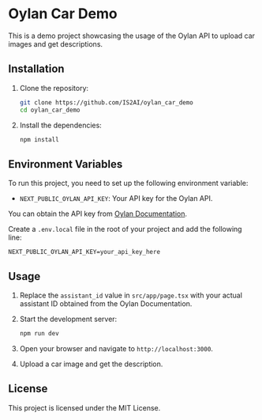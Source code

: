 # Oylan Car Demo

This is a demo project showcasing the usage of the Oylan API to upload car images and get descriptions.

## Installation

1. Clone the repository:
    ```bash
    git clone https://github.com/IS2AI/oylan_car_demo
    cd oylan_car_demo
    ```

2. Install the dependencies:
    ```bash
    npm install
    ```

## Environment Variables

To run this project, you need to set up the following environment variable:

- `NEXT_PUBLIC_OYLAN_API_KEY`: Your API key for the Oylan API.

You can obtain the API key from [Oylan Documentation](https://oylan.nu.edu.kz/documentation/).

Create a `.env.local` file in the root of your project and add the following line:

```env
NEXT_PUBLIC_OYLAN_API_KEY=your_api_key_here
```

## Usage

1. Replace the `assistant_id` value in `src/app/page.tsx` with your actual assistant ID obtained from the Oylan Documentation.

2. Start the development server:
    ```bash
    npm run dev
    ```

3. Open your browser and navigate to `http://localhost:3000`.

4. Upload a car image and get the description.

## License

This project is licensed under the MIT License.
